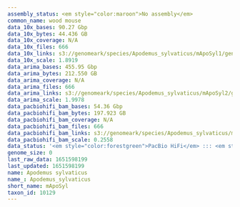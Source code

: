```yaml
---
assembly_status: <em style="color:maroon">No assembly</em>
common_name: wood mouse
data_10x_bases: 90.27 Gbp
data_10x_bytes: 44.436 GB
data_10x_coverage: N/A
data_10x_files: 666
data_10x_links: s3://genomeark/species/Apodemus_sylvaticus/mApoSyl1/genomic_data/10x/<br>
data_10x_scale: 1.8919
data_arima_bases: 455.95 Gbp
data_arima_bytes: 212.550 GB
data_arima_coverage: N/A
data_arima_files: 666
data_arima_links: s3://genomeark/species/Apodemus_sylvaticus/mApoSyl2/genomic_data/arima/<br>
data_arima_scale: 1.9978
data_pacbiohifi_bam_bases: 54.36 Gbp
data_pacbiohifi_bam_bytes: 197.923 GB
data_pacbiohifi_bam_coverage: N/A
data_pacbiohifi_bam_files: 666
data_pacbiohifi_bam_links: s3://genomeark/species/Apodemus_sylvaticus/mApoSyl1/genomic_data/pacbio_hifi/<br>
data_pacbiohifi_bam_scale: 0.2558
data_status: '<em style="color:forestgreen">PacBio HiFi</em> ::: <em style="color:forestgreen">10x</em> ::: <em style="color:forestgreen">Arima</em>'
genome_size: 0
last_raw_data: 1651598199
last_updated: 1651598199
name: Apodemus sylvaticus
name_: Apodemus_sylvaticus
short_name: mApoSyl
taxon_id: 10129
---
```

